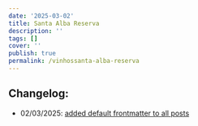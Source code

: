 ```yaml
---
date: '2025-03-02'
title: Santa Alba Reserva
description: ''
tags: []
cover: ''
publish: true
permalink: /vinhossanta-alba-reserva
---
```


## Changelog:
 - 02/03/2025: [added default frontmatter to all posts](https://github.com/bolokoz/yurio/commit/9756dc53320db69a162e10b64f310a555bc90f06)
